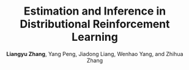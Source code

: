 ---
title: "Estimation and Inference in Distributional Reinforcement Learning"
collection: publications
permalink: /publication/distributionalRL2023
author: <strong>Liangyu Zhang</strong>, Yang Peng, Jiadong Liang, Wenhao Yang, and Zhihua Zhang
venue: The Annals of Statistics
year: 2025+
paperurl: /files/papers/distributionalRL2023.pdf
additional: true
---